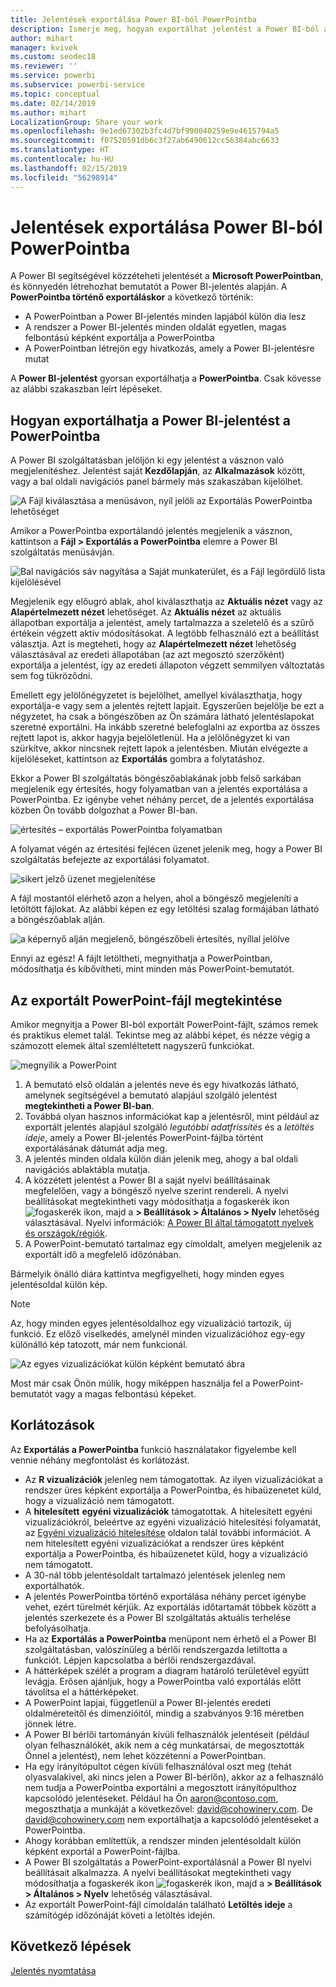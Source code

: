 ```yaml
---
title: Jelentések exportálása Power BI-ból PowerPointba
description: Ismerje meg, hogyan exportálhat jelentést a Power BI-ból a PowerPointba.
author: mihart
manager: kvivek
ms.custom: seodec18
ms.reviewer: ''
ms.service: powerbi
ms.subservice: powerbi-service
ms.topic: conceptual
ms.date: 02/14/2019
ms.author: mihart
LocalizationGroup: Share your work
ms.openlocfilehash: 9e1ed67302b3fc4d7bf990040259e9e4615794a5
ms.sourcegitcommit: f07520591db6c3f27ab6490612cc56384abc6633
ms.translationtype: HT
ms.contentlocale: hu-HU
ms.lasthandoff: 02/15/2019
ms.locfileid: "56298914"
---
```

# <a name="export-reports-from-power-bi-to-powerpoint"></a>Jelentések exportálása Power BI-ból PowerPointba
A Power BI segítségével közzéteheti jelentését a **Microsoft PowerPointban**, és könnyedén létrehozhat bemutatót a Power BI-jelentés alapján. A **PowerPointba történő exportáláskor** a következő történik:

* A PowerPointban a Power BI-jelentés minden lapjából külön dia lesz
* A rendszer a Power BI-jelentés minden oldalát egyetlen, magas felbontású képként exportálja a PowerPointba <!-- * The filters and slicers settings that you added to the report are preserved. -->
* A PowerPointban létrejön egy hivatkozás, amely a Power BI-jelentésre mutat 

A **Power BI-jelentést** gyorsan exportálhatja a **PowerPointba**. Csak kövesse az alábbi szakaszban leírt lépéseket.

## <a name="how-to-export-your-power-bi-report-to-powerpoint"></a>Hogyan exportálhatja a Power BI-jelentést a PowerPointba
A Power BI szolgáltatásban jelöljön ki egy jelentést a vásznon való megjelenítéshez. Jelentést saját **Kezdőlapján**, az **Alkalmazások** között, vagy a bal oldali navigációs panel bármely más szakaszában kijelölhet.

![A Fájl kiválasztása a menüsávon, nyíl jelöli az Exportálás PowerPointba lehetőséget](media/end-user-powerpoint/power-bi-publish.png)

Amikor a PowerPointba exportálandó jelentés megjelenik a vásznon, kattintson a **Fájl > Exportálás a PowerPointba** elemre a Power BI szolgáltatás menüsávján.

![Bal navigációs sáv nagyítása a Saját munkaterület, és a Fájl legördülő lista kijelölésével](media/end-user-powerpoint/powerbi_to_powerpoint_1.png)
   
Megjelenik egy előugró ablak, ahol kiválaszthatja az **Aktuális nézet** vagy az **Alapértelmezett nézet** lehetőséget.  Az **Aktuális nézet** az aktuális állapotban exportálja a jelentést, amely tartalmazza a szeletelő és a szűrő értékein végzett aktív módosításokat.  A legtöbb felhasználó ezt a beállítást választja.  Azt is megteheti, hogy az **Alapértelmezett nézet** lehetőség választásával az eredeti állapotában (az azt megosztó szerzőként) exportálja a jelentést, így az eredeti állapoton végzett semmilyen változtatás sem fog tükröződni.
    
Emellett egy jelölőnégyzetet is bejelölhet, amellyel kiválaszthatja, hogy exportálja-e vagy sem a jelentés rejtett lapjait.  Egyszerűen bejelölje be ezt a négyzetet, ha csak a böngészőben az Ön számára látható jelentéslapokat szeretné exportálni.  Ha inkább szeretné belefoglalni az exportba az összes rejtett lapot is, akkor hagyja bejelöletlenül.  Ha a jelölőnégyzet ki van szürkítve, akkor nincsnek rejtett lapok a jelentésben.  Miután elvégezte a kijelöléseket, kattintson az **Exportálás** gombra a folytatáshoz.

Ekkor a Power BI szolgáltatás böngészőablakának jobb felső sarkában megjelenik egy értesítés, hogy folyamatban van a jelentés exportálása a PowerPointba. Ez igénybe vehet néhány percet, de a jelentés exportálása közben Ön tovább dolgozhat a Power BI-ban.

![értesítés – exportálás PowerPointba folyamatban](media/end-user-powerpoint/powerbi_to_powerpoint_2.png)

A folyamat végén az értesítési fejlécen üzenet jelenik meg, hogy a Power BI szolgáltatás befejezte az exportálási folyamatot.

![sikert jelző üzenet megjelenítése](media/end-user-powerpoint/powerbi_to_powerpoint_3.png)

A fájl mostantól elérhető azon a helyen, ahol a böngésző megjeleníti a letöltött fájlokat. Az alábbi képen ez egy letöltési szalag formájában látható a böngészőablak alján.

![a képernyő alján megjelenő, böngészőbeli értesítés, nyíllal jelölve](media/end-user-powerpoint/powerbi_to_powerpoint_4.png)

Ennyi az egész! A fájlt letöltheti, megnyithatja a PowerPointban, módosíthatja és kibővítheti, mint minden más PowerPoint-bemutatót.

## <a name="checking-out-your-exported-powerpoint-file"></a>Az exportált PowerPoint-fájl megtekintése
Amikor megnyitja a Power BI-ból exportált PowerPoint-fájlt, számos remek és praktikus elemet talál. Tekintse meg az alábbi képet, és nézze végig a számozott elemek által szemléltetett nagyszerű funkciókat.

![megnyílik a PowerPoint](media/end-user-powerpoint/powerbi_to_powerpoint_5.png)

1. A bemutató első oldalán a jelentés neve és egy hivatkozás látható, amelynek segítségével a bemutató alapjául szolgáló jelentést **megtekintheti a Power BI-ban**.
2. Továbbá olyan hasznos információkat kap a jelentésről, mint például az exportált jelentés alapjául szolgáló *legutóbbi adatfrissítés* és a *letöltés ideje*, amely a Power BI-jelentés PowerPoint-fájlba történt exportálásának dátumát adja meg.
3. A jelentés minden oldala külön dián jelenik meg, ahogy a bal oldali navigációs ablaktábla mutatja. 
4. A közzétett jelentést a Power BI a saját nyelvi beállításainak megfelelően, vagy a böngésző nyelve szerint rendereli. A nyelvi beállításokat megtekintheti vagy módosíthatja a fogaskerék ikon ![fogaskerék ikon](media/end-user-powerpoint/power-bi-settings-icon.png), majd a **> Beállítások > Általános > Nyelv** lehetőség választásával. Nyelvi információk: [A Power BI által támogatott nyelvek és országok/régiók](../supported-languages-countries-regions.md).
5. A PowerPoint-bemutató tartalmaz egy címoldalt, amelyen megjelenik az exportált idő a megfelelő időzónában.

Bármelyik önálló diára kattintva megfigyelheti, hogy minden egyes jelentésoldal külön kép.

>[!NOTE]
> Az, hogy minden egyes jelentésoldalhoz egy vizualizáció tartozik, új funkció. Ez előző viselkedés, amelynél minden vizualizációhoz egy-egy különálló kép tatozott, már nem funkcionál. 
 

![Az egyes vizualizációkat külön képként bemutató ábra](media/end-user-powerpoint/powerbi_to_powerpoint_6.png)

Most már csak Önön múlik, hogy miképpen használja fel a PowerPoint-bemutatót vagy a magas felbontású képeket.

## <a name="limitations"></a>Korlátozások
Az **Exportálás a PowerPointba** funkció használatakor figyelembe kell vennie néhány megfontolást és korlátozást.

* Az **R vizualizációk** jelenleg nem támogatottak. Az ilyen vizualizációkat a rendszer üres képként exportálja a PowerPointba, és hibaüzenetet küld, hogy a vizualizáció nem támogatott.
* A **hitelesített** **egyéni vizualizációk** támogatottak. A hitelesített egyéni vizualizációkról, beleértve az egyéni vizualizáció hitelesítési folyamatát, az [Egyéni vizualizáció hitelesítése](../power-bi-custom-visuals-certified.md) oldalon talál további információt. A nem hitelesített egyéni vizualizációkat a rendszer üres képként exportálja a PowerPointba, és hibaüzenetet küld, hogy a vizualizáció nem támogatott.
* A 30-nál több jelentésoldalt tartalmazó jelentések jelenleg nem exportálhatók.
* A jelentés PowerPointba történő exportálása néhány percet igénybe vehet, ezért türelmét kérjük. Az exportálás időtartamát többek között a jelentés szerkezete és a Power BI szolgáltatás aktuális terhelése befolyásolhatja.
* Ha az **Exportálás a PowerPointba** menüpont nem érhető el a Power BI szolgáltatásban, valószínűleg a bérlői rendszergazda letiltotta a funkciót. Lépjen kapcsolatba a bérlői rendszergazdával.
* A háttérképek szélét a program a diagram határoló területével együtt levágja. Erősen ajánljuk, hogy a PowerPointba való exportálás előtt távolítsa el a háttérképeket.
* A PowerPoint lapjai, függetlenül a Power BI-jelentés eredeti oldalméreteitől és dimenzióitól, mindig a szabványos 9:16 méretben jönnek létre.
* A Power BI bérlői tartományán kívüli felhasználók jelentéseit (például olyan felhasználókét, akik nem a cég munkatársai, de megosztották Önnel a jelentést), nem lehet közzétenni a PowerPointban.
* Ha egy irányítópultot cégen kívüli felhasználóval oszt meg (tehát olyasvalakivel, aki nincs jelen a Power BI-bérlőn), akkor az a felhasználó nem tudja a PowerPointba exportálni a megosztott irányítópulthoz kapcsolódó jelentéseket. Például ha Ön aaron@contoso.com, megoszthatja a munkáját a következővel: david@cohowinery.com. De david@cohowinery.com nem exportálhatja a kapcsolódó jelentéseket a PowerPointba.
* Ahogy korábban említettük, a rendszer minden jelentésoldalt külön képként exportál a PowerPoint-fájlba.
* A Power BI szolgáltatás a PowerPoint-exportálásnál a Power BI nyelvi beállításait alkalmazza. A nyelvi beállításokat megtekintheti vagy módosíthatja a fogaskerék ikon ![fogaskerék ikon](media/end-user-powerpoint/power-bi-settings-icon.png), majd a **> Beállítások > Általános > Nyelv** lehetőség választásával.
* Az exportált PowerPoint-fájl címoldalán található **Letöltés ideje** a számítógép időzónáját követi a letöltés idején.

## <a name="next-steps"></a>Következő lépések
[Jelentés nyomtatása](end-user-print.md)
